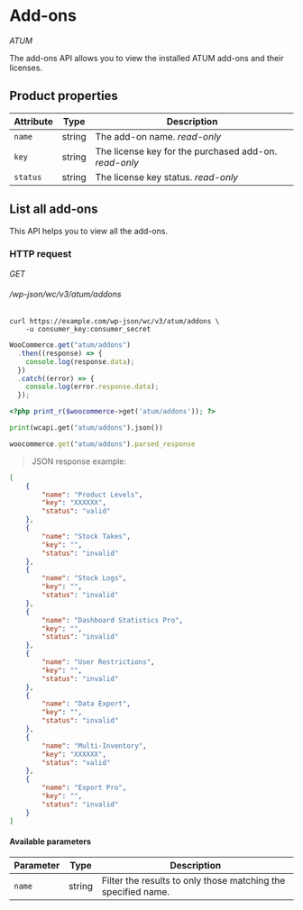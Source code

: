 # Add-ons #

<i class="label label-atum">ATUM</i>

The add-ons API allows you to view the installed ATUM add-ons and their licenses.

## Product properties ##

| Attribute | Type   | Description                                                                                                                                                                                                             |
|-----------|--------|-------------------------------------------------------------------------------------|
| `name`    | string | The add-on name. <i class="label label-info">read-only</i>                          |
| `key`     | string | The license key for the purchased add-on. <i class="label label-info">read-only</i> |
| `status`  | string | The license key status. <i class="label label-info">read-only</i>                   |

## List all add-ons ##

This API helps you to view all the add-ons.

### HTTP request ###

<div class="api-endpoint">
	<div class="endpoint-data">
		<i class="label label-get">GET</i>
		<h6>/wp-json/wc/v3/atum/addons</h6>
	</div>
</div>

```shell
curl https://example.com/wp-json/wc/v3/atum/addons \
	-u consumer_key:consumer_secret
```

```javascript
WooCommerce.get("atum/addons")
  .then((response) => {
    console.log(response.data);
  })
  .catch((error) => {
    console.log(error.response.data);
  });
```

```php
<?php print_r($woocommerce->get('atum/addons')); ?>
```

```python
print(wcapi.get("atum/addons").json())
```

```ruby
woocommerce.get("atum/addons").parsed_response
```

> JSON response example:

```json
[
    {
        "name": "Product Levels",
        "key": "XXXXXX",
        "status": "valid"
    },
    {
        "name": "Stock Takes",
        "key": "",
        "status": "invalid"
    },
    {
        "name": "Stock Logs",
        "key": "",
        "status": "invalid"
    },
    {
        "name": "Dashboard Statistics Pro",
        "key": "",
        "status": "invalid"
    },
    {
        "name": "User Restrictions",
        "key": "",
        "status": "invalid"
    },
    {
        "name": "Data Export",
        "key": "",
        "status": "invalid"
    },
    {
        "name": "Multi-Inventory",
        "key": "XXXXXX",
        "status": "valid"
    },
    {
        "name": "Export Pro",
        "key": "",
        "status": "invalid"
    }
]
```

#### Available parameters ####

| Parameter | Type    | Description                                                   |
|-----------|---------|---------------------------------------------------------------|
| `name`    | string  | Filter the results to only those matching the specified name. |
